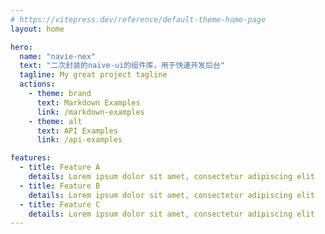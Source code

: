```yaml
---
# https://vitepress.dev/reference/default-theme-home-page
layout: home

hero:
  name: "navie-nex"
  text: "二次封装的naive-ui的组件库，用于快速开发后台"
  tagline: My great project tagline
  actions:
    - theme: brand
      text: Markdown Examples
      link: /markdown-examples
    - theme: alt
      text: API Examples
      link: /api-examples

features:
  - title: Feature A
    details: Lorem ipsum dolor sit amet, consectetur adipiscing elit
  - title: Feature B
    details: Lorem ipsum dolor sit amet, consectetur adipiscing elit
  - title: Feature C
    details: Lorem ipsum dolor sit amet, consectetur adipiscing elit
---
```


